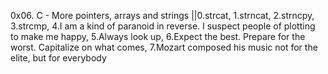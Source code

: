 0x06. C - More pointers, arrays and strings ||0.strcat, 1.strncat, 2.strncpy, 3.strcmp, 4.I am a kind of paranoid in reverse. I suspect people of plotting to make me happy, 5.Always look up, 6.Expect the best. Prepare for the worst. Capitalize on what comes, 7.Mozart composed his music not for the elite, but for everybody
